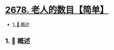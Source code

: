 # [2678. 老人的数目【简单】](https://github.com/Tdahuyou/TNotes.leetcode/tree/main/notes/2678.%20%E8%80%81%E4%BA%BA%E7%9A%84%E6%95%B0%E7%9B%AE%E3%80%90%E7%AE%80%E5%8D%95%E3%80%91)

<!-- region:toc -->

- [1. 📝 概述](#1--概述)

<!-- endregion:toc -->

## 1. 📝 概述
